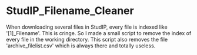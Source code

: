 # StudIP_Filename_Cleaner

When downloading several files in StudIP, every file is indexed like '[1]_Filename'. This is cringe. So I made a small script to remove the index of every file in the working directory.
This script also removes the file 'archive_filelist.csv' which is always there and totally useless.
